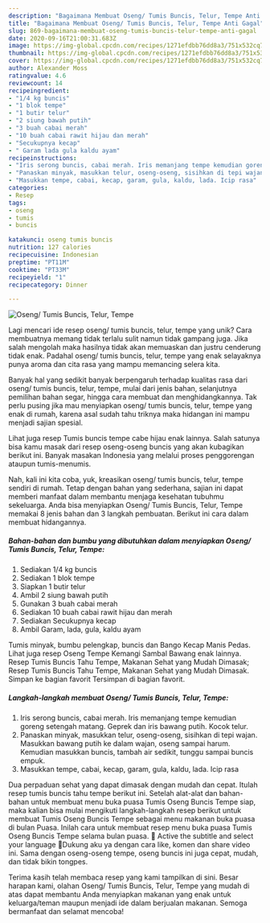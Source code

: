 ```yaml
---
description: "Bagaimana Membuat Oseng/ Tumis Buncis, Telur, Tempe Anti Gagal"
title: "Bagaimana Membuat Oseng/ Tumis Buncis, Telur, Tempe Anti Gagal"
slug: 869-bagaimana-membuat-oseng-tumis-buncis-telur-tempe-anti-gagal
date: 2020-09-16T21:00:31.683Z
image: https://img-global.cpcdn.com/recipes/1271efdbb76dd8a3/751x532cq70/oseng-tumis-buncis-telur-tempe-foto-resep-utama.jpg
thumbnail: https://img-global.cpcdn.com/recipes/1271efdbb76dd8a3/751x532cq70/oseng-tumis-buncis-telur-tempe-foto-resep-utama.jpg
cover: https://img-global.cpcdn.com/recipes/1271efdbb76dd8a3/751x532cq70/oseng-tumis-buncis-telur-tempe-foto-resep-utama.jpg
author: Alexander Moss
ratingvalue: 4.6
reviewcount: 14
recipeingredient:
- "1/4 kg buncis"
- "1 blok tempe"
- "1 butir telur"
- "2 siung bawah putih"
- "3 buah cabai merah"
- "10 buah cabai rawit hijau dan merah"
- "Secukupnya kecap"
- " Garam lada gula kaldu ayam"
recipeinstructions:
- "Iris serong buncis, cabai merah. Iris memanjang tempe kemudian goreng setengah matang. Geprek dan iris bawang putih. Kocok telur."
- "Panaskan minyak, masukkan telur, oseng-oseng, sisihkan di tepi wajan. Masukkan bawang putih ke dalam wajan, oseng sampai harum. Kemudian masukkan buncis, tambah air sedikit, tunggu sampai buncis empuk."
- "Masukkan tempe, cabai, kecap, garam, gula, kaldu, lada. Icip rasa"
categories:
- Resep
tags:
- oseng
- tumis
- buncis

katakunci: oseng tumis buncis 
nutrition: 127 calories
recipecuisine: Indonesian
preptime: "PT11M"
cooktime: "PT33M"
recipeyield: "1"
recipecategory: Dinner

---
```



![Oseng/ Tumis Buncis, Telur, Tempe](https://img-global.cpcdn.com/recipes/1271efdbb76dd8a3/751x532cq70/oseng-tumis-buncis-telur-tempe-foto-resep-utama.jpg)

Lagi mencari ide resep oseng/ tumis buncis, telur, tempe yang unik? Cara membuatnya memang tidak terlalu sulit namun tidak gampang juga. Jika salah mengolah maka hasilnya tidak akan memuaskan dan justru cenderung tidak enak. Padahal oseng/ tumis buncis, telur, tempe yang enak selayaknya punya aroma dan cita rasa yang mampu memancing selera kita.

Banyak hal yang sedikit banyak berpengaruh terhadap kualitas rasa dari oseng/ tumis buncis, telur, tempe, mulai dari jenis bahan, selanjutnya pemilihan bahan segar, hingga cara membuat dan menghidangkannya. Tak perlu pusing jika mau menyiapkan oseng/ tumis buncis, telur, tempe yang enak di rumah, karena asal sudah tahu triknya maka hidangan ini mampu menjadi sajian spesial.

Lihat juga resep Tumis buncis tempe cabe hijau enak lainnya. Salah satunya bisa kamu masak dari resep oseng-oseng buncis yang akan kubagikan berikut ini. Banyak masakan Indonesia yang melalui proses penggorengan ataupun tumis-menumis.


Nah, kali ini kita coba, yuk, kreasikan oseng/ tumis buncis, telur, tempe sendiri di rumah. Tetap dengan bahan yang sederhana, sajian ini dapat memberi manfaat dalam membantu menjaga kesehatan tubuhmu sekeluarga. Anda bisa menyiapkan Oseng/ Tumis Buncis, Telur, Tempe memakai 8 jenis bahan dan 3 langkah pembuatan. Berikut ini cara dalam membuat hidangannya.

<!--inarticleads1-->

##### Bahan-bahan dan bumbu yang dibutuhkan dalam menyiapkan Oseng/ Tumis Buncis, Telur, Tempe:

1. Sediakan 1/4 kg buncis
1. Sediakan 1 blok tempe
1. Siapkan 1 butir telur
1. Ambil 2 siung bawah putih
1. Gunakan 3 buah cabai merah
1. Sediakan 10 buah cabai rawit hijau dan merah
1. Sediakan Secukupnya kecap
1. Ambil  Garam, lada, gula, kaldu ayam


Tumis minyak, bumbu pelengkap, buncis dan Bango Kecap Manis Pedas. Lihat juga resep Oseng Tempe Kemangi Sambal Bawang enak lainnya. Resep Tumis Buncis Tahu Tempe, Makanan Sehat yang Mudah Dimasak; Resep Tumis Buncis Tahu Tempe, Makanan Sehat yang Mudah Dimasak. Simpan ke bagian favorit Tersimpan di bagian favorit. 

<!--inarticleads2-->

##### Langkah-langkah membuat Oseng/ Tumis Buncis, Telur, Tempe:

1. Iris serong buncis, cabai merah. Iris memanjang tempe kemudian goreng setengah matang. Geprek dan iris bawang putih. Kocok telur.
1. Panaskan minyak, masukkan telur, oseng-oseng, sisihkan di tepi wajan. Masukkan bawang putih ke dalam wajan, oseng sampai harum. Kemudian masukkan buncis, tambah air sedikit, tunggu sampai buncis empuk.
1. Masukkan tempe, cabai, kecap, garam, gula, kaldu, lada. Icip rasa


Dua perpaduan sehat yang dapat dimasak dengan mudah dan cepat. Itulah resep tumis buncis tahu tempe berikut ini. Setelah alat-alat dan bahan-bahan untuk membuat menu buka puasa Tumis Oseng Buncis Tempe siap, maka kalian bisa mulai mengikuti langkah-langkah resep berikut untuk membuat Tumis Oseng Buncis Tempe sebagai menu makanan buka puasa di bulan Puasa. Inilah cara untuk membuat resep menu buka puasa Tumis Oseng Buncis Tempe selama bulan puasa. 💜 Active the subtitle and select your language 💜Dukung aku ya dengan cara like, komen dan share video ini. Sama dengan oseng-oseng tempe, oseng buncis ini juga cepat, mudah, dan tidak bikin tongpes. 

Terima kasih telah membaca resep yang kami tampilkan di sini. Besar harapan kami, olahan Oseng/ Tumis Buncis, Telur, Tempe yang mudah di atas dapat membantu Anda menyiapkan makanan yang enak untuk keluarga/teman maupun menjadi ide dalam berjualan makanan. Semoga bermanfaat dan selamat mencoba!
